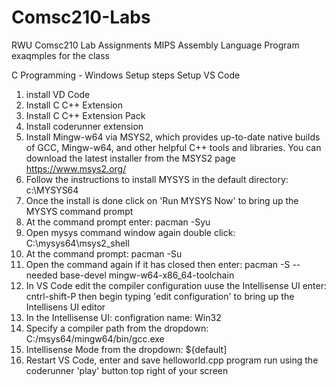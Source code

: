 # Comsc210-Labs
RWU Comsc210 Lab Assignments
MIPS Assembly Language Program exaqmples for the class


C Programming - Windows Setup steps
Setup VS Code
1. install VD Code
2. Install C C++ Extension
3. Install C C++ Extension Pack
4. Install coderunner extension
5. Install Mingw-w64 via MSYS2, which provides up-to-date native builds of GCC, Mingw-w64, 
and other helpful C++ tools and libraries. You can download the latest installer from the MSYS2 page
https://www.msys2.org/
5. Follow the instructions to install MYSYS in the default directory: c:\MYSYS64
6. Once the install is done click on 'Run MYSYS Now' to bring up the MYSYS command prompt
7. At the command prompt enter: pacman -Syu
8. Open mysys command window again double click: C:\mysys64\msys2_shell
9. At the command prompt: pacman -Su
10. Open the command again if it has closed then enter: pacman -S --needed base-devel mingw-w64-x86_64-toolchain
11. In VS Code edit the compiler configuration uuse the Intellisense UI enter: cntrl-shift-P then begin typing 'edit configuration' to bring up the Intellisens UI editor
12. In the Intellisense UI:  configration name: Win32
13. Specify a compiler path from the dropdown: C:/msys64/mingw64/bin/gcc.exe
14. Intellisense Mode from the dropdown: ${default]
15. Restart VS Code, enter and save helloworld.cpp program run using the coderunner 'play' button top right of your screen

